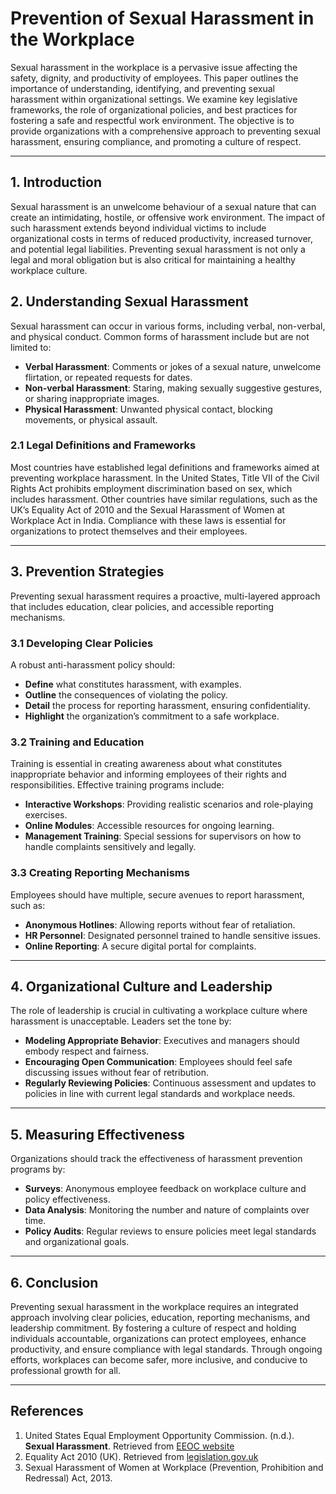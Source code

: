 # Prevention of Sexual Harassment in the Workplace

Sexual harassment in the workplace is a pervasive issue affecting the safety, dignity, and productivity of employees. This paper outlines the importance of understanding, identifying, and preventing sexual harassment within organizational settings. We examine key legislative frameworks, the role of organizational policies, and best practices for fostering a safe and respectful work environment. The objective is to provide organizations with a comprehensive approach to preventing sexual harassment, ensuring compliance, and promoting a culture of respect.

---

## 1. Introduction

Sexual harassment is an unwelcome behaviour of a sexual nature that can create an intimidating, hostile, or offensive work environment. The impact of such harassment extends beyond individual victims to include organizational costs in terms of reduced productivity, increased turnover, and potential legal liabilities. Preventing sexual harassment is not only a legal and moral obligation but is also critical for maintaining a healthy workplace culture.

## 2. Understanding Sexual Harassment

Sexual harassment can occur in various forms, including verbal, non-verbal, and physical conduct. Common forms of harassment include but are not limited to:

- **Verbal Harassment**: Comments or jokes of a sexual nature, unwelcome flirtation, or repeated requests for dates.
- **Non-verbal Harassment**: Staring, making sexually suggestive gestures, or sharing inappropriate images.
- **Physical Harassment**: Unwanted physical contact, blocking movements, or physical assault.

### 2.1 Legal Definitions and Frameworks

Most countries have established legal definitions and frameworks aimed at preventing workplace harassment. In the United States, Title VII of the Civil Rights Act prohibits employment discrimination based on sex, which includes harassment. Other countries have similar regulations, such as the UK’s Equality Act of 2010 and the Sexual Harassment of Women at Workplace Act in India. Compliance with these laws is essential for organizations to protect themselves and their employees.

---

## 3. Prevention Strategies

Preventing sexual harassment requires a proactive, multi-layered approach that includes education, clear policies, and accessible reporting mechanisms.

### 3.1 Developing Clear Policies

A robust anti-harassment policy should:

- **Define** what constitutes harassment, with examples.
- **Outline** the consequences of violating the policy.
- **Detail** the process for reporting harassment, ensuring confidentiality.
- **Highlight** the organization’s commitment to a safe workplace.

### 3.2 Training and Education

Training is essential in creating awareness about what constitutes inappropriate behavior and informing employees of their rights and responsibilities. Effective training programs include:

- **Interactive Workshops**: Providing realistic scenarios and role-playing exercises.
- **Online Modules**: Accessible resources for ongoing learning.
- **Management Training**: Special sessions for supervisors on how to handle complaints sensitively and legally.

### 3.3 Creating Reporting Mechanisms

Employees should have multiple, secure avenues to report harassment, such as:

- **Anonymous Hotlines**: Allowing reports without fear of retaliation.
- **HR Personnel**: Designated personnel trained to handle sensitive issues.
- **Online Reporting**: A secure digital portal for complaints.

---

## 4. Organizational Culture and Leadership

The role of leadership is crucial in cultivating a workplace culture where harassment is unacceptable. Leaders set the tone by:

- **Modeling Appropriate Behavior**: Executives and managers should embody respect and fairness.
- **Encouraging Open Communication**: Employees should feel safe discussing issues without fear of retribution.
- **Regularly Reviewing Policies**: Continuous assessment and updates to policies in line with current legal standards and workplace needs.

---

## 5. Measuring Effectiveness

Organizations should track the effectiveness of harassment prevention programs by:

- **Surveys**: Anonymous employee feedback on workplace culture and policy effectiveness.
- **Data Analysis**: Monitoring the number and nature of complaints over time.
- **Policy Audits**: Regular reviews to ensure policies meet legal standards and organizational goals.

---

## 6. Conclusion

Preventing sexual harassment in the workplace requires an integrated approach involving clear policies, education, reporting mechanisms, and leadership commitment. By fostering a culture of respect and holding individuals accountable, organizations can protect employees, enhance productivity, and ensure compliance with legal standards. Through ongoing efforts, workplaces can become safer, more inclusive, and conducive to professional growth for all.

---

## References

1. United States Equal Employment Opportunity Commission. (n.d.). **Sexual Harassment**. Retrieved from [EEOC website](https://www.eeoc.gov/sexual-harassment)
2. Equality Act 2010 (UK). Retrieved from [legislation.gov.uk](https://www.legislation.gov.uk/ukpga/2010/15/contents)
3. Sexual Harassment of Women at Workplace (Prevention, Prohibition and Redressal) Act, 2013.
